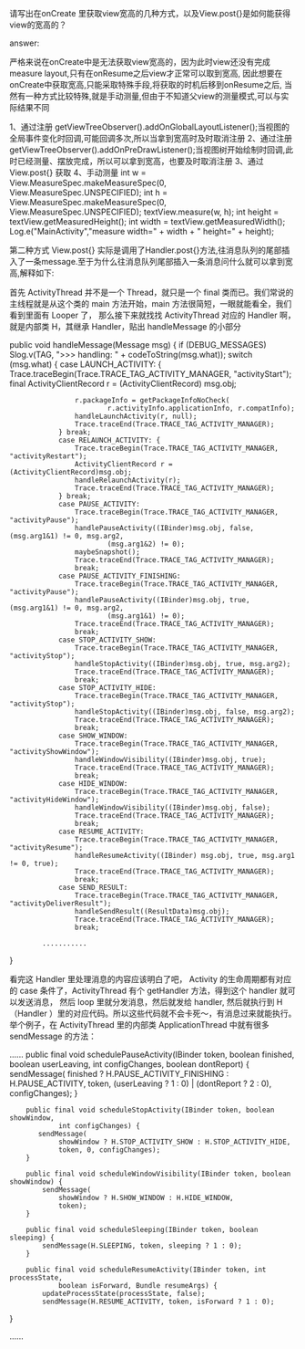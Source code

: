 请写出在onCreate 里获取view宽高的几种方式，以及View.post{}是如何能获得view的宽高的？

answer:

严格来说在onCreate中是无法获取view宽高的，因为此时view还没有完成measure layout,只有在onResume之后view才正常可以取到宽高,
因此想要在onCreate中获取宽高,只能采取特殊手段,将获取的时机后移到onResume之后, 当然有一种方式比较特殊,就是手动测量,但由于不知道父view的测量模式,可以与实际结果不同

1、通过注册  getViewTreeObserver().addOnGlobalLayoutListener();当视图的全局事件变化时回调,可能回调多次,所以当拿到宽高时及时取消注册
2、通过注册  getViewTreeObserver().addOnPreDrawListener();当视图树开始绘制时回调,此时已经测量、摆放完成，所以可以拿到宽高，也要及时取消注册
3、通过 View.post{} 获取
4、手动测量      int w = View.MeasureSpec.makeMeasureSpec(0, View.MeasureSpec.UNSPECIFIED);
               int h = View.MeasureSpec.makeMeasureSpec(0, View.MeasureSpec.UNSPECIFIED);
               textView.measure(w, h);
               int height = textView.getMeasuredHeight();
               int width = textView.getMeasuredWidth();
               Log.e("MainActivity","measure width=" + width + " height=" + height);
               
               
               
第二种方式 View.post{} 实际是调用了Handler.post{}方法,往消息队列的尾部插入了一条message.至于为什么往消息队列尾部插入一条消息问什么就可以拿到宽高,解释如下:

首先 ActivityThread 并不是一个 Thread，就只是一个 final 类而已。我们常说的主线程就是从这个类的 main 方法开始，main 方法很简短，一眼就能看全，我们看到里面有 Looper 了，
那么接下来就找找 ActivityThread 对应的 Handler 啊，就是内部类 H，其继承 Handler，贴出 handleMessage 的小部分

public void handleMessage(Message msg) {
            if (DEBUG_MESSAGES) Slog.v(TAG, ">>> handling: " + codeToString(msg.what));
            switch (msg.what) {
                case LAUNCH_ACTIVITY: {
                    Trace.traceBegin(Trace.TRACE_TAG_ACTIVITY_MANAGER, "activityStart");
                    final ActivityClientRecord r = (ActivityClientRecord) msg.obj;

                    r.packageInfo = getPackageInfoNoCheck(
                            r.activityInfo.applicationInfo, r.compatInfo);
                    handleLaunchActivity(r, null);
                    Trace.traceEnd(Trace.TRACE_TAG_ACTIVITY_MANAGER);
                } break;
                case RELAUNCH_ACTIVITY: {
                    Trace.traceBegin(Trace.TRACE_TAG_ACTIVITY_MANAGER, "activityRestart");
                    ActivityClientRecord r = (ActivityClientRecord)msg.obj;
                    handleRelaunchActivity(r);
                    Trace.traceEnd(Trace.TRACE_TAG_ACTIVITY_MANAGER);
                } break;
                case PAUSE_ACTIVITY:
                    Trace.traceBegin(Trace.TRACE_TAG_ACTIVITY_MANAGER, "activityPause");
                    handlePauseActivity((IBinder)msg.obj, false, (msg.arg1&1) != 0, msg.arg2,
                            (msg.arg1&2) != 0);
                    maybeSnapshot();
                    Trace.traceEnd(Trace.TRACE_TAG_ACTIVITY_MANAGER);
                    break;
                case PAUSE_ACTIVITY_FINISHING:
                    Trace.traceBegin(Trace.TRACE_TAG_ACTIVITY_MANAGER, "activityPause");
                    handlePauseActivity((IBinder)msg.obj, true, (msg.arg1&1) != 0, msg.arg2,
                            (msg.arg1&1) != 0);
                    Trace.traceEnd(Trace.TRACE_TAG_ACTIVITY_MANAGER);
                    break;
                case STOP_ACTIVITY_SHOW:
                    Trace.traceBegin(Trace.TRACE_TAG_ACTIVITY_MANAGER, "activityStop");
                    handleStopActivity((IBinder)msg.obj, true, msg.arg2);
                    Trace.traceEnd(Trace.TRACE_TAG_ACTIVITY_MANAGER);
                    break;
                case STOP_ACTIVITY_HIDE:
                    Trace.traceBegin(Trace.TRACE_TAG_ACTIVITY_MANAGER, "activityStop");
                    handleStopActivity((IBinder)msg.obj, false, msg.arg2);
                    Trace.traceEnd(Trace.TRACE_TAG_ACTIVITY_MANAGER);
                    break;
                case SHOW_WINDOW:
                    Trace.traceBegin(Trace.TRACE_TAG_ACTIVITY_MANAGER, "activityShowWindow");
                    handleWindowVisibility((IBinder)msg.obj, true);
                    Trace.traceEnd(Trace.TRACE_TAG_ACTIVITY_MANAGER);
                    break;
                case HIDE_WINDOW:
                    Trace.traceBegin(Trace.TRACE_TAG_ACTIVITY_MANAGER, "activityHideWindow");
                    handleWindowVisibility((IBinder)msg.obj, false);
                    Trace.traceEnd(Trace.TRACE_TAG_ACTIVITY_MANAGER);
                    break;
                case RESUME_ACTIVITY:
                    Trace.traceBegin(Trace.TRACE_TAG_ACTIVITY_MANAGER, "activityResume");
                    handleResumeActivity((IBinder) msg.obj, true, msg.arg1 != 0, true);
                    Trace.traceEnd(Trace.TRACE_TAG_ACTIVITY_MANAGER);
                    break;
                case SEND_RESULT:
                    Trace.traceBegin(Trace.TRACE_TAG_ACTIVITY_MANAGER, "activityDeliverResult");
                    handleSendResult((ResultData)msg.obj);
                    Trace.traceEnd(Trace.TRACE_TAG_ACTIVITY_MANAGER);
                    break;

            ...........
}

看完这 Handler 里处理消息的内容应该明白了吧， Activity 的生命周期都有对应的 case 条件了，ActivityThread 有个 getHandler 方法，得到这个 handler 就可以发送消息，
然后 loop 里就分发消息，然后就发给 handler, 然后就执行到 H（Handler ）里的对应代码。所以这些代码就不会卡死～，有消息过来就能执行。举个例子，在 ActivityThread 里的内部类 ApplicationThread 中就有很多 sendMessage 的方法：

......
public final void schedulePauseActivity(IBinder token, boolean finished,
                boolean userLeaving, int configChanges, boolean dontReport) {
            sendMessage(
                    finished ? H.PAUSE_ACTIVITY_FINISHING : H.PAUSE_ACTIVITY,
                    token,
                    (userLeaving ? 1 : 0) | (dontReport ? 2 : 0),
                    configChanges);
        }

        public final void scheduleStopActivity(IBinder token, boolean showWindow,
                int configChanges) {
           sendMessage(
                showWindow ? H.STOP_ACTIVITY_SHOW : H.STOP_ACTIVITY_HIDE,
                token, 0, configChanges);
        }

        public final void scheduleWindowVisibility(IBinder token, boolean showWindow) {
            sendMessage(
                showWindow ? H.SHOW_WINDOW : H.HIDE_WINDOW,
                token);
        }

        public final void scheduleSleeping(IBinder token, boolean sleeping) {
            sendMessage(H.SLEEPING, token, sleeping ? 1 : 0);
        }

        public final void scheduleResumeActivity(IBinder token, int processState,
                boolean isForward, Bundle resumeArgs) {
            updateProcessState(processState, false);
            sendMessage(H.RESUME_ACTIVITY, token, isForward ? 1 : 0);
}

......


               